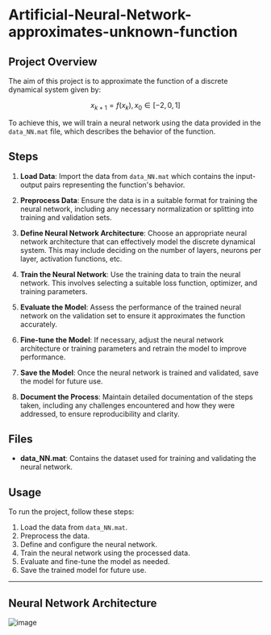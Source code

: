 # Artificial-Neural-Network-approximates-unknown-function

## Project Overview

The aim of this project is to approximate the function of a discrete dynamical system given by:

$$ x_{k+1} = f(x_k), \, x_0 \in [-2, 0, 1] $$

To achieve this, we will train a neural network using the data provided in the `data_NN.mat` file, which describes the behavior of the function.

## Steps

1. **Load Data**: Import the data from `data_NN.mat` which contains the input-output pairs representing the function's behavior.

2. **Preprocess Data**: Ensure the data is in a suitable format for training the neural network, including any necessary normalization or splitting into training and validation sets.

3. **Define Neural Network Architecture**: Choose an appropriate neural network architecture that can effectively model the discrete dynamical system. This may include deciding on the number of layers, neurons per layer, activation functions, etc.

4. **Train the Neural Network**: Use the training data to train the neural network. This involves selecting a suitable loss function, optimizer, and training parameters.

5. **Evaluate the Model**: Assess the performance of the trained neural network on the validation set to ensure it approximates the function accurately.

6. **Fine-tune the Model**: If necessary, adjust the neural network architecture or training parameters and retrain the model to improve performance.

7. **Save the Model**: Once the neural network is trained and validated, save the model for future use.

8. **Document the Process**: Maintain detailed documentation of the steps taken, including any challenges encountered and how they were addressed, to ensure reproducibility and clarity.

## Files

- **data_NN.mat**: Contains the dataset used for training and validating the neural network.

## Usage

To run the project, follow these steps:

1. Load the data from `data_NN.mat`.
2. Preprocess the data.
3. Define and configure the neural network.
4. Train the neural network using the processed data.
5. Evaluate and fine-tune the model as needed.
6. Save the trained model for future use.

---

## Neural Network Architecture
![image](https://github.com/alexkalergis/Artificial-Neural-Network-approximates-unknown-function/assets/105602973/8b9770e5-157a-4d88-b1fd-50ec24f23472)
